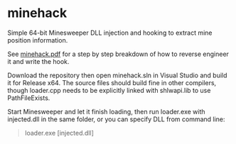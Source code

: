 # minehack
Simple 64-bit Minesweeper DLL injection and hooking to extract mine position information.

See [minehack.pdf](https://github.com/charlesnathansmith/minehack/blob/main/minehack.pdf) for a step by step breakdown of how to reverse engineer it and write the hook.

Download the repository then open minehack.sln in Visual Studio and build it for Release x64.
The source files should build fine in other compilers, though loader.cpp needs to be explicitly linked with shlwapi.lib to use PathFileExists.

Start Minesweeper and let it finish loading, then run loader.exe with injected.dll in the same folder,
or you can specify DLL from command line:

>loader.exe [injected.dll]
